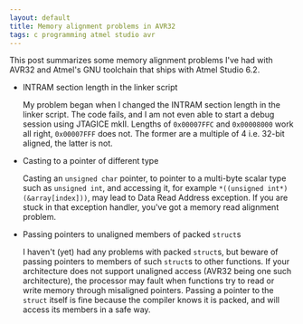 ```yaml
---
layout: default
title: Memory alignment problems in AVR32
tags: c programming atmel studio avr
---
```


This post summarizes some memory alignment problems I've had with AVR32 and Atmel's GNU toolchain that ships with Atmel Studio 6.2.

* INTRAM section length in the linker script

    My problem began when I changed the INTRAM section length in the linker script. The code fails, and I am not even able to start a debug session using JTAGICE mkII. Lengths of `0x00007FFC` and `0x00008000` work all right, `0x00007FFF` does not. The former are a multiple of 4 i.e. 32-bit aligned, the latter is not.

* Casting to a pointer of different type

    Casting an `unsigned char` pointer, to pointer to a multi-byte scalar type such as `unsigned int`, and accessing it, for example `*((unsigned int*)(&array[index]))`, may lead to Data Read Address exception. If you are stuck in that exception handler, you've got a memory read alignment problem.

* Passing pointers to unaligned members of packed `struct`s

    I haven't (yet) had any problems with packed `struct`s, but beware of passing pointers to members of such `struct`s to other functions. If your architecture does not support unaligned access (AVR32 being one such architecture), the processor may fault when functions try to read or write memory through misaligned pointers. Passing a pointer to the `struct` itself is fine because the compiler knows it is packed, and will access its members in a safe way.
